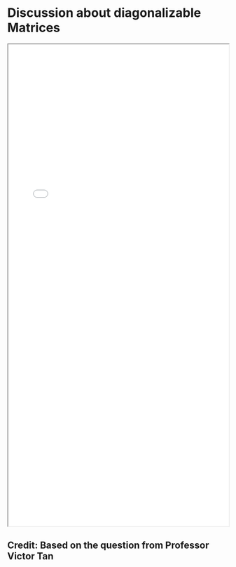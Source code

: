 # Discussion about diagonalizable Matrices


<!--more-->

<iframe src="/pdf/Discussion_DiagonalizableMatrix.pdf" height="1100px" width="100%"></iframe>



## Credit: Based on the question from Professor Victor Tan

